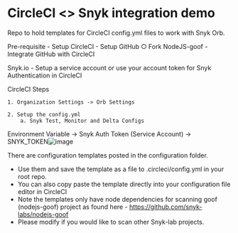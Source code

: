 # CircleCI <> Snyk integration demo 
Repo to hold templates for CircleCI config.yml files to work with Snyk Orb.

Pre-requisite
	- Setup CircleCI
	- Setup GitHub
		○ Fork NodeJS-goof
	- Integrate GitHub with CircleCI

Snyk.io
	- Setup a service account or use your account token for Snyk Authentication in CircleCI
	
CircleCI Steps

	1. Organization Settings -> Orb Settings
	
	2. Setup the config.yml
		a. Snyk Test, Monitor and Delta Configs
	
Environment Variable -> Snyk Auth Token (Service Account) -> SNYK_TOKEN![image](https://user-images.githubusercontent.com/104524704/171483700-6cbb20a1-81f2-4cb5-bf7e-53bd0d0c0840.png)


There are configuration templates posted in the configuration folder. 
 - Use them and save the template as a file to .circleci/config.yml in your root repo.
 - You can also copy paste the template directly into your configuration file editor in CircleCI
 - Note the templates only have node dependencies for scanning goof (nodejs-goof) project as found here - https://github.com/snyk-labs/nodejs-goof
 - Please modify if you would like to scan other Snyk-lab projects.

